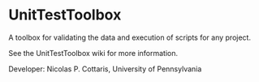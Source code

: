# UnitTestToolbox
A toolbox for validating the data and execution of scripts for any project.

See the UnitTestToolbox wiki for more information.

Developer: Nicolas P. Cottaris, University of Pennsylvania
